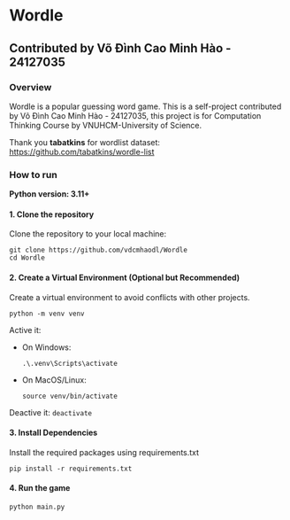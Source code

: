 # Wordle
## Contributed by Võ Đình Cao Minh Hào - 24127035
### Overview
Wordle is a popular guessing word game. This is a self-project contributed by Võ Đình Cao Minh Hào - 24127035, this project is for Computation Thinking Course by VNUHCM-University of Science.

Thank you **tabatkins** for  wordlist dataset: https://github.com/tabatkins/wordle-list

### How to run

**Python version: 3.11+**

#### 1. Clone the repository 

Clone the repository to your local machine:
```
git clone https://github.com/vdcmhaodl/Wordle
cd Wordle
```
#### 2. Create a Virtual Environment (Optional but Recommended)
Create a virtual environment to avoid conflicts with other projects.
```
python -m venv venv
```

Active it:

- On Windows:
    ```
    .\.venv\Scripts\activate
    ```
- On MacOS/Linux:
    ```
    source venv/bin/activate
    ```
Deactive it:
    ```
    deactivate
    ```
#### 3. Install Dependencies
Install the required packages using requirements.txt
```
pip install -r requirements.txt
```
#### 4. Run the game
```
python main.py
```